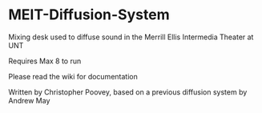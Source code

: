 # MEIT-Diffusion-System
Mixing desk used to diffuse sound in the Merrill Ellis Intermedia Theater at UNT

Requires Max 8 to run

Please read the wiki for documentation

Written by Christopher Poovey, based on a previous diffusion system by Andrew May
